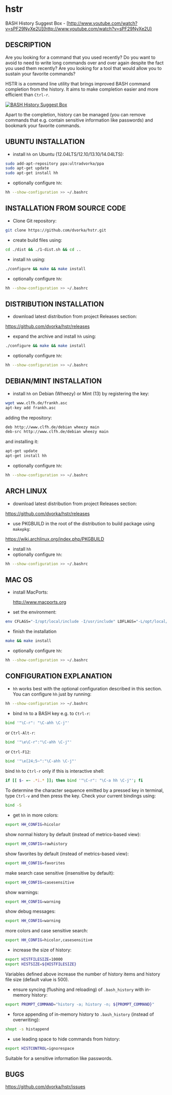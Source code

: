 hstr
====

BASH History Suggest Box - [http://www.youtube.com/watch?v=sPF29NyXe2U](http://www.youtube.com/watch?v=sPF29NyXe2U)


DESCRIPTION
-----------
Are you looking for a command that you used recently? Do you
want to  avoid to need to write long commands over and over
again despite the fact you used them recently? Are you looking
for a tool that would allow you to sustain your favorite commands?

HSTR is a command line utility that brings improved BASH command completion 
from the history. It aims to make completion easier and more efficient
than `Ctrl-r`.

[![BASH History Suggest Box](http://mindforger.com/projects/images/hh-2.jpg "BASH History Suggest Box")](http://mindforger.com/projects/images/hh-2.jpg)

Apart to the completion, history can be managed (you can remove 
commands that e.g. contain sensitive information like
passwords) and bookmark your favorite commands.


UBUNTU INSTALLATION
-------------------
* install `hh` on Ubuntu (12.04LTS/12.10/13.10/14.04LTS):
```bash
sudo add-apt-repository ppa:ultradvorka/ppa
sudo apt-get update
sudo apt-get install hh
```

* optionally configure `hh`: 
```bash
hh --show-configuration >> ~/.bashrc
```

INSTALLATION FROM SOURCE CODE
-----------------------------
* Clone Git repository:
```bash
git clone https://github.com/dvorka/hstr.git
```

* create build files using:
```bash
cd ./dist && ./1-dist.sh && cd ..
```

* install `hh` using:
```bash
./configure && make && make install
```

* optionally configure `hh`:
```bash
hh --show-configuration >> ~/.bashrc
```


DISTRIBUTION INSTALLATION 
-------------------------
* download latest distribution from project Releases section:

https://github.com/dvorka/hstr/releases

* expand the archive and install `hh` using:
```bash
./configure && make && make install
```

* optionally configure `hh`:
```bash
hh --show-configuration >> ~/.bashrc
```


DEBIAN/MINT INSTALLATION
-------------------
* install `hh` on Debian (Wheezy) or Mint (13) by registering the key:
```bash
wget www.clfh.de/frankh.asc
apt-key add frankh.asc
```
adding the repository:
```bash
deb http://www.clfh.de/debian wheezy main
deb-src http://www.clfh.de/debian wheezy main
```
and installing it:
```bash
apt-get update
apt-get install hh
```

* optionally configure `hh`: 
```bash
hh --show-configuration >> ~/.bashrc
```


ARCH LINUX
----------
* download latest distribution from project Releases section:

https://github.com/dvorka/hstr/releases

* use PKGBUILD in the root of the distribution to build package using `makepkg`:

https://wiki.archlinux.org/index.php/PKGBUILD

* install `hh`
* optionally configure `hh`:
```bash
hh --show-configuration >> ~/.bashrc
```

MAC OS
------
* install MacPorts:

   http://www.macports.org

* set the environment:
```bash
env CFLAGS="-I/opt/local/include -I/usr/include" LDFLAGS="-L/opt/local/lib -L/usr/lib" ./configure
```

* finish the installation
```bash
make && make install
```

* optionally configure `hh`:
```bash
hh --show-configuration >> ~/.bashrc
```


CONFIGURATION EXPLANATION
-------------------------
* `hh` works best with the optional configuration described in this section.
  You can configure `hh` just by running:
```bash
hh --show-configuration >> ~/.bashrc
```

* bind `hh` to a BASH key e.g. to `Ctrl-r`:
```bash
bind '"\C-r": "\C-ahh \C-j"'
```
or `Ctrl-Alt-r`:
```bash
bind '"\e\C-r":"\C-ahh \C-j"'
```
or `Ctrl-F12`:
```bash
bind '"\e[24;5~":"\C-ahh \C-j"'
```
bind `hh` to `Ctrl-r` only if this is interactive shell:
```bash
if [[ $- =~ .*i.* ]]; then bind '"\C-r": "\C-a hh \C-j"'; fi
```

To determine the character sequence emitted by a pressed key in terminal, 
type `Ctrl-v` and then press the key. Check your current bindings using:
```bash
bind -S
```

* get `hh` in more colors:
```bash
export HH_CONFIG=hicolor
```
show normal history by default (instead of metrics-based view):
```bash
export HH_CONFIG=rawhistory
```
show favorites by default (instead of metrics-based view):
```bash
export HH_CONFIG=favorites
```
make search case sensitive (insensitive by default):
```bash
export HH_CONFIG=casesensitive
```
show warnings:
```bash
export HH_CONFIG=warning
```
show debug messages:
```bash
export HH_CONFIG=warning
```
more colors and case sensitive search:
```bash
export HH_CONFIG=hicolor,casesensitive
```

* increase the size of history:
```bash
export HISTFILESIZE=10000
export HISTSIZE=${HISTFILESIZE}
```
Variables defined above increase the number of history items and history file size
(default value is 500).

* ensure syncing (flushing and reloading) of `.bash_history` with in-memory 
  history:
```bash
export PROMPT_COMMAND="history -a; history -n; ${PROMPT_COMMAND}"
```

* force appending of in-memory history to `.bash_history` 
  (instead of overwriting): 
```bash
shopt -s histappend
```

* use leading space to hide commands from history:
```bash
export HISTCONTROL=ignorespace
```
Suitable for a sensitive information like passwords.


BUGS
----
https://github.com/dvorka/hstr/issues
